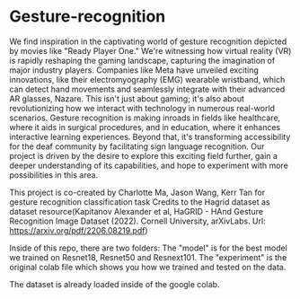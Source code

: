 # Gesture-recognition

We find inspiration in the captivating world of gesture recognition depicted by movies like "Ready Player One." We're witnessing how virtual reality (VR) is rapidly reshaping the gaming landscape, capturing the imagination of major industry players. Companies like Meta have unveiled exciting innovations, like their electromyography (EMG) wearable wristband, which can detect hand movements and seamlessly integrate with their advanced AR glasses, Nazare. This isn't just about gaming; it's also about revolutionizing how we interact with technology in numerous real-world scenarios. Gesture recognition is making inroads in fields like healthcare, where it aids in surgical procedures, and in education, where it enhances interactive learning experiences. Beyond that, it's transforming accessibility for the deaf community by facilitating sign language recognition. Our project is driven by the desire to explore this exciting field further, gain a deeper understanding of its capabilities, and hope to experiment with more possibilities in this area. 


This project is co-created by Charlotte Ma, Jason Wang, Kerr Tan for gesture recognition classification task
Credits to the Hagrid dataset as dataset resource(Kapitanov Alexander et al, HaGRID - HAnd Gesture Recognition Image Dataset (2022). Cornell University, arXivLabs. Url: https://arxiv.org/pdf/2206.08219.pdf)

Inside of this repo, there are two folders:
  The "model" is for the best model we trained on Resnet18, Resnet50 and Resnext101. 
  The "experiment" is the original colab file which shows you how we trained and tested on the data. 

The dataset is already loaded inside of the google colab. 


